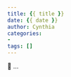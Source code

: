 ```yaml
---
title: {{ title }}
date: {{ date }}
author: Cynthia
categories: 
- 
tags: []
---
```


🐰
...
<!--more-->